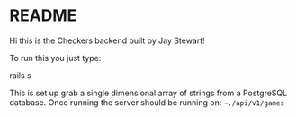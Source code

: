 # README

Hi this is the Checkers backend built by Jay Stewart! 

To run this you just type:

rails s


This is set up grab a single dimensional array of strings from a PostgreSQL database. Once running the server should be running on: `~./api/v1/games`